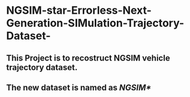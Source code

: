 # NGSIM-star-Errorless-Next-Generation-SIMulation-Trajectory-Dataset-

## This Project is to recostruct NGSIM vehicle trajectory dataset.

## The new dataset is named as _NGSIM*_
